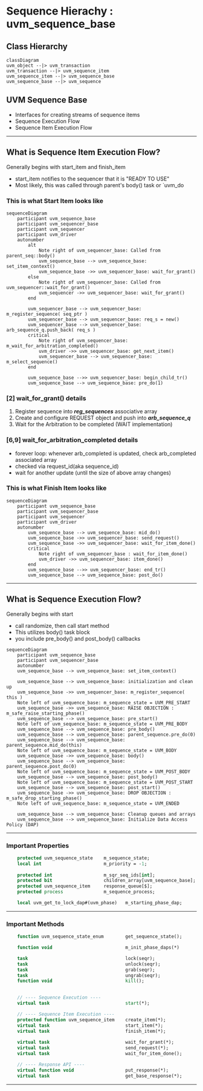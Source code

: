 # Sequence Hierachy : uvm_sequence_base

## Class Hierarchy

```mermaid
classDiagram
uvm_object --|> uvm_transaction
uvm_transaction --|> uvm_sequence_item
uvm_sequence_item --|> uvm_sequence_base
uvm_sequence_base --|> uvm_sequence
```

## UVM Sequence Base
- Interfaces for creating streams of sequence items
- Sequence Execution Flow
- Sequence Item Execution Flow

---
## What is Sequence Item Execution Flow?


Generally begins with start_item and finish_item
- start_item notifies to the sequencer that it is "READY TO USE"
- Most likely, this was called through parent's body() task or `uvm_do



### This is what Start Item looks like
```mermaid
sequenceDiagram
    participant uvm_sequence_base
    participant uvm_sequencer_base
    participant uvm_sequencer
    participant uvm_driver
    autonumber
        alt
            Note right of uvm_sequencer_base: Called from parent_seq::body()
            uvm_sequence_base --> uvm_sequence_base: set_item_context()
            uvm_sequence_base ->> uvm_sequencer_base: wait_for_grant()
        else
            Note right of uvm_sequencer_base: Called from uvm_sequencer::wait_for_grant()
            uvm_sequencer ->> uvm_sequencer_base: wait_for_grant()
        end

        uvm_sequencer_base --> uvm_sequencer_base: m_register_sequence( seq_ptr )
        uvm_sequencer_base --> uvm_sequencer_base: req_s = new()
        uvm_sequencer_base --> uvm_sequencer_base: arb_sequence_q.push_back( req_s )
        critical
            Note right of uvm_sequencer_base: m_wait_for_arbitration_completed()
            uvm_driver ->> uvm_sequencer_base: get_next_item()
            uvm_sequencer_base --> uvm_sequencer_base: m_select_sequence()
        end

        uvm_sequence_base -->> uvm_sequencer_base: begin_child_tr()
        uvm_sequence_base --> uvm_sequence_base: pre_do(1)
```


### [2] wait_for_grant() details
1. Register sequence into ***reg_sequences*** associative array
2. Create and configure REQUEST object and push into ***arb_sequence_q***
3. Wait for the Arbitration to be completed (WAIT implementation)

### [6,9] wait_for_arbitration_completed details
- forever loop: whenever arb_completed is updated, check arb_completed associated array
- checked via request_id(aka sequence_id)
- wait for another update  (until the size of above array changes)


### This is what Finish Item looks like
```mermaid
sequenceDiagram
    participant uvm_sequence_base
    participant uvm_sequencer_base
    participant uvm_sequencer
    participant uvm_driver
    autonumber
        uvm_sequence_base --> uvm_sequence_base: mid_do()
        uvm_sequence_base ->> uvm_sequencer_base: send_request()
        uvm_sequence_base ->> uvm_sequencer_base: wait_for_item_done()
        critical
            Note right of uvm_sequencer_base : wait_for_item_done()
            uvm_driver ->> uvm_sequencer_base: item_done()
        end
        uvm_sequence_base -->> uvm_sequencer_base: end_tr()
        uvm_sequence_base --> uvm_sequence_base: post_do()
```

---

## What is Sequence Execution Flow?

Generally begins with start
- call randomize, then call start method
- This utilizes body() task block
- you include pre_body() and post_body() callbacks


```mermaid
sequenceDiagram
    participant uvm_sequence_base
    participant uvm_sequencer_base
    autonumber
    uvm_sequence_base --> uvm_sequence_base: set_item_context()
    
    uvm_sequence_base --> uvm_sequence_base: initialization and clean up
    uvm_sequence_base ->> uvm_sequencer_base: m_register_sequence( this )
    Note left of uvm_sequence_base: m_sequence_state = UVM_PRE_START
    uvm_sequence_base ->> uvm_sequence_base: RAISE OBJECTION : m_safe_raise_starting_phase()
    uvm_sequence_base --> uvm_sequence_base: pre_start()
    Note left of uvm_sequence_base: m_sequence_state = UVM_PRE_BODY
    uvm_sequence_base --> uvm_sequence_base: pre_body()
    uvm_sequence_base --> uvm_sequence_base: parent_sequence.pre_do(0)
    uvm_sequence_base --> uvm_sequence_base: parent_sequence.mid_do(this)
    Note left of uvm_sequence_base: m_sequence_state = UVM_BODY
    uvm_sequence_base ->> uvm_sequence_base: body()
    uvm_sequence_base --> uvm_sequence_base: parent_sequence.post_do(0)
    Note left of uvm_sequence_base: m_sequence_state = UVM_POST_BODY
    uvm_sequence_base --> uvm_sequence_base: post_body()
    Note left of uvm_sequence_base: m_sequence_state = UVM_POST_START
    uvm_sequence_base --> uvm_sequence_base: post_start()
    uvm_sequence_base ->> uvm_sequence_base: DROP OBJECTION : m_safe_drop_starting_phase()
    Note left of uvm_sequence_base: m_sequence_state = UVM_ENDED
    
    uvm_sequence_base --> uvm_sequence_base: Cleanup queues and arrays
    uvm_sequence_base --> uvm_sequence_base: Initialize Data Access Policy (DAP)

```


----

### Important Properties

```systemverilog
    protected uvm_sequence_state    m_sequence_state;                   // Sequence STATE enum
    local int                       m_priority = -1;                    // for UVM_SEQ_ARB_WEIGHTED
    
    protected int                   m_sqr_seq_ids[int];                 // tracks sequence_id
    protected bit                   children_array[uvm_sequence_base];
    protected uvm_sequence_item     response_queue[$];                  // response queue
    protected process               m_sequence_process;                 // process id for fine-grain control

    local uvm_get_to_lock_dap#(uvm_phase)   m_starting_phase_dap;       // holds the starting phase
```

----

### Important Methods

```systemverilog
    function uvm_sequence_state_enum        get_sequence_state();       // get STATE enum

    function void                           m_init_phase_daps(*)        // create or rename Data Access Policy

    task                                    lock(seqr);                 // request lock on SEQR
    task                                    unlock(seqr);
    task                                    grab(seqr);                 // request lock then put SEQ in front
    task                                    ungrab(seqr);
    function void                           kill();                     // kill and clean up

    
    // ---- Sequence Execution ----
    virtual task                            start(*);                   // Sequence Execution Start

    // ---- Sequence Item Execution ----
    protected function uvm_sequence_item    create_item(*);             // create/initialize seq via factory
    virtual task                            start_item(*);              // Initiate a sequence item
    virtual task                            finish_item(*);             // Other half of initiation 
                                                                        // no delays btw. start_item/finish_item
    virtual task                            wait_for_grant(*);          // issues REQ to SEQR, return when granted
    virtual task                            send_request(*);            // used to fwd. REQ to DRV through SEQR
    virtual task                            wait_for_item_done();       // (optional) block until DRV calls item_done/put

    // ---- Response API ----
    virtual function void                   put_response(*);            // push RSP into queue
    virtual task                            get_base_response(*);       // pop from RSP queue
```
----
